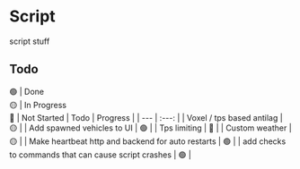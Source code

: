 # Script

script stuff

## Todo
🟢 | Done
<br/>🟡 | In Progress
<br/>🔴 | Not Started
| Todo | Progress |
| --- | :---: |
| Voxel / tps based antilag | 🟡 |
| Add spawned vehicles to UI | 🟢 |
| Tps limiting | 🔴 |
| Custom weather | 🟡 |
| Make heartbeat http and backend for auto restarts | 🟢 |
| add checks to commands that can cause script crashes | 🟢 |
